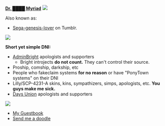 **[Dr. ████ Myriad](https://pronouns.cc/@scp-963)** ![](https://mikejima.crd.co/assets/images/shadow/b40ec313.gif?v=2e5106a3) 

Also known as:
* [Sega-genesis-lover](https://www.tumblr.com/blog/sega-genesis-lover) on Tumblr.

![](https://mikejima.crd.co/assets/images/gallery29/39d52898.gif?v=2e5106a3)

**Short yet simple DNI:**
* [AdminBright](https://docs.google.com/document/d/149Aqt4wBudAcmJ0kY3lsP_asYBQ0QoOieFOpFGksGWs/edit) apologists and supporters
  * Bright introjects **do not count.** They can't control their source. 
* Proship, comship, darkship, etc
* People who fakeclaim systems **for no reason** or have "PonyTown systems" on their DNI
* Lilly/SCP-4231-A skins, kins, sympathizers, simps, apologists, etc. **You guys make me sick.**
* [Days Union](https://down-with-the-days-union.carrd.co/) apologists and supporters

![](https://mikejima.crd.co/assets/images/gallery29/39d52898.gif?v=2e5106a3)

* [My Guestbook](https://sega-genesis-lover.123guestbook.com/)
* [Send me a doodle](https://myriaddrawings.straw.page/)
  
